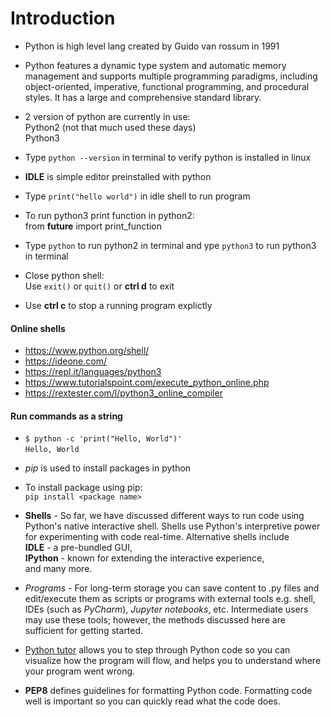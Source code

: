# Introduction

* Python is high level lang created by Guido van rossum in 1991

* Python features a dynamic type system and automatic memory management and supports multiple programming paradigms, including object-oriented, imperative, functional programming, and procedural styles. It has a large and comprehensive standard library.

* 2 version of python are currently in use: <br> Python2 (not that much used these days) <br> Python3
 
* Type `python --version` in terminal to verify python is installed in linux

* **IDLE** is simple editor preinstalled with python

* Type `print("hello world")` in idle shell to run program

* To run python3 print function in python2: <br> from __future__ import print_function

* Type `python` to run python2 in terminal and ype `python3` to run python3 in terminal

* Close python shell: <br> Use `exit()` or `quit()` or **ctrl d** to exit

* Use **ctrl c** to stop a running program explictly

#### Online shells

- https://www.python.org/shell/ <br>
- https://ideone.com/ <br>
- https://repl.it/languages/python3 <br>
- https://www.tutorialspoint.com/execute_python_online.php <br>
- https://rextester.com/l/python3_online_compiler <br>

#### Run commands as a string

* `$ python -c 'print("Hello, World")'` <br> `Hello, World`

- *pip* is used to install packages in python
- To install package using pip: <br> `pip install <package name>`

- **Shells** - So far, we have discussed different ways to run code using Python's native interactive shell. Shells use Python's interpretive power for experimenting with code real-time. Alternative shells include <br>
**IDLE** - a pre-bundled GUI, <br>
**IPython** - known for extending the interactive experience, <br>
and many more.

- *Programs* - For long-term storage you can save content to .py files and edit/execute them as scripts or programs with external tools e.g. shell, IDEs (such as *PyCharm*), *Jupyter notebooks*, etc. Intermediate users may use these tools; however, the methods discussed here are sufficient for getting started.

- [Python tutor](https://pythontutor.com/visualize.html#mode=edit) allows you to step through Python code so you can visualize how the program will flow, and helps you
to understand where your program went wrong.

- **PEP8** defines guidelines for formatting Python code. Formatting code well is important so you can quickly read what
the code does.
